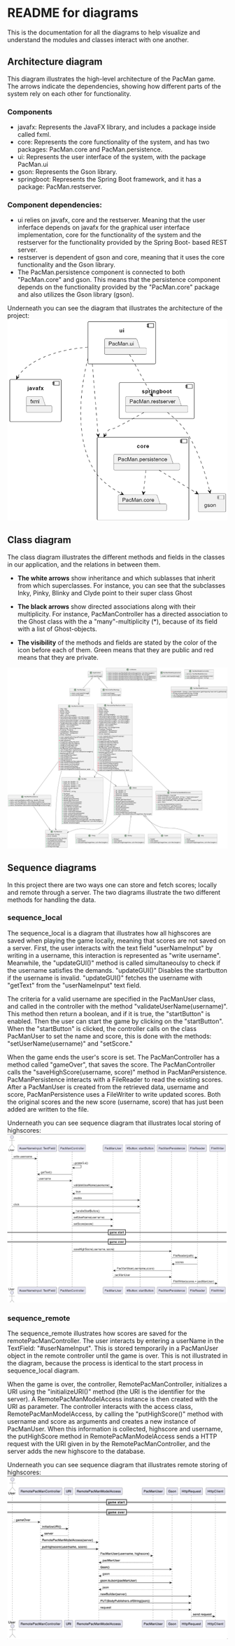 # README for diagrams
This is the documentation for all the diagrams to help visualize and understand the modules and classes interact with one another. 

## Architecture diagram
This diagram illustrates the high-level architecture of the PacMan game. The arrows indicate the dependencies, showing how different parts of the system rely on each other for functionality.

### Components
- javafx: Represents the JavaFX library, and includes a package inside called fxml.
- core: Represents the core functionality of the system, and has two packages: PacMan.core and PacMan.persistence.
- ui: Represents the user interface of the system, with the package PacMan.ui
- gson: Represents the Gson library.
- springboot: Represents the Spring Boot framework, and it has a package: PacMan.restserver.

### Component dependencies:
- ui relies on javafx, core and the restserver. Meaning that the user inferface depends on javafx for the graphical user interface implementation, core for the functionality of the system and the restserver for the functionality provided by the Spring Boot- based REST server.
- restserver is dependent of gson and core, meaning that it uses the core functionality and the Gson library. 
- The PacMan.persistence component is connected to both "PacMan.core" and gson. This means that the persistence component depends on the functionality provided by the "PacMan.core" package and also utilizes the Gson library (gson).

Underneath you can see the diagram that illustrates the architecture of the project: 
![package](package.png)

## Class diagram
The class diagram illustrates the different methods and fields in the classes in our application, and the relations in between them. 
- **The white arrows** show inheritance and which sublasses that inherit from which superclasses. For instance, you can see that the subclasses Inky, Pinky, Blinky and Clyde point to their super class Ghost
  
- **The black arrows** show directed associations along with their multiplicity. For instance, PacManController has a directed association to the Ghost class with the a "many"-multiplicity (*), because of its field with a list of Ghost-objects. 
  
- **The visibility** of the methods and fields are stated by the color of the icon before each of them. Green means that they are public and red means that they are private.
  
![class](class.png)

## Sequence diagrams
In this project there are two ways one can store and fetch scores; locally and remote through a server. The two diagrams illustrate the two different methods for handling the data. 

### sequence_local
The sequence_local is a diagram that illustrates how all highscores are saved when playing the game locally, meaning that scores are not saved on a server. First, the user interacts with the text field "userNameInput" by writing in a username, this interaction is represented as "write username". Meanwhile, the "updateGUI()" method is called simultaneoulsy to check if the username satisfies the demands. "updateGUI()" Disables the startbutton if the username is invalid. "updateGUI()" fetches the username with "getText" from the "userNameInput" text field. 

The criteria for a valid username are specified in the PacManUser class, and called in the controller with the method "validateUserName(username)". This method then return a boolean, and if it is true, the "startButton" is enabled. Then the user can start the game by clicking on the "startButton". When the "startButton" is clicked, the controller calls on the class PacManUser to set the name and score, this is done with the methods: "setUserName(username)" and "setScore." 

When the game ends the user's score is set. The PacManController has a method called "gameOver", that saves the score. The PacManController calls the "saveHighScore(username, score)" method in PacManPersistence. PacManPersistence interacts with a FileReader to read the existing scores. After a PacManUser is created from the retrieved data, username and score, PacManPersistence uses a FileWriter to write updated scores. Both the original scores and the new score (username, score) that has just been added are written to the file.

Underneath you can see sequence diagram that illustrates local storing of highscores:
![sequence_local](sequence_local.png)

### sequence_remote
The sequence_remote illustrates how scores are saved for the remotePacManController. The user interacts by entering a userName in the TextField: "#userNameInput". This is stored temporarily in a PacManUser object in the remote controller until the game is over. This is not illustrated in the diagram, because the process is identical to the start process in sequence_local diagram.

When the game is over, the controller, RemotePacManController, initializes a URI using the "initializeURI()" method (the URI is the identifier for the server). A RemotePacManModelAccess instance is then created with the URI as parameter. The controller interacts with the access class, RemotePacManModelAccess, by calling the "putHighScore()" method with username and score as arguments and  creates a new instance of PacManUser. When this information is collected, highscore and username, the putHighScore method in RemotePacManModelAccess sends a HTTP request with the URI given in by the RemotePacManController, and the server adds the new highscore to the database.

Underneath you can see sequence diagram that illustrates remote storing of highscores:
![sequence_remote](sequence_remote.png)
